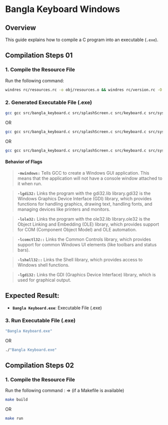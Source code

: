 # **Bangla Keyboard Windows**

## **Overview**

This guide explains how to compile a C program into an executable (`.exe`).

## **Compilation Steps 01**

### 1. Compile the Resource File

Run the following command:

```bash
windres rc/resources.rc -o obj/resources.o && windres rc/version.rc -O coff -o obj/version.res
```

### 2. Generated Executable File (.exe)
```bash
gcc gcc src/bangla_keyboard.c src/splashScreen.c src/keyboard.c src/systemTray.c src/trayActions/programAutoStartup.c obj/resources.o obj/version.res -o "Bangla Keyboard.exe" -lgdi32 -lole32 -mwindows
```
OR
```bash
gcc gcc src/bangla_keyboard.c src/splashScreen.c src/keyboard.c src/systemTray.c src/trayActions/programAutoStartup.c obj/resources.o obj/version.res -o "Bangla Keyboard.exe" -lgdi32 -lole32 -lgdi32 -lcomctl32 -lshell32
```
OR
```bash
gcc gcc src/bangla_keyboard.c src/splashScreen.c src/keyboard.c src/systemTray.c src/trayActions/programAutoStartup.c obj/resources.o obj/version.res -o "Bangla Keyboard.exe" -lgdi32 -lole32 -mwindows -lgdi32 -lcomctl32 -lshell32
```

#### Behavior of Flags

> **`-mwindows:`** Tells GCC to create a Windows GUI application. This means that the application will not have a console window attached to it when run.

> **`-lgdi32:`** Links the program with the gdi32.lib library.gdi32 is the Windows Graphics Device Interface (GDI) library, which provides functions for handling graphics, drawing text, handling fonts, and managing devices like printers and monitors.

> **`-lole32:`** Links the program with the ole32.lib library.ole32 is the Object Linking and Embedding (OLE) library, which provides support for COM (Component Object Model) and OLE automation.

> **`-lcomctl32::`** Links the Common Controls library, which provides support for common Windows UI elements (like toolbars and status bars).

> **`-lshell32::`** Links the Shell library, which provides access to Windows shell functions.

> **`-lgdi32:`** Links the GDI (Graphics Device Interface) library, which is used for graphical output.

## Expected Result:

- **`Bangla Keyboard.exe`**: Executable File (.exe)

### 3. Run Executable File (.exe)

```bash
"Bangla Keyboard.exe"
```
OR
```bash
./"Bangla Keyboard.exe"
```

## **Compilation Steps 02**

### 1. Compile the Resource File
Run the following command : => (if a Makefile is available)

```bash
make build
```
OR
```bash
make run
```
